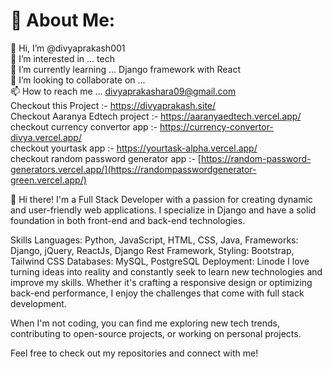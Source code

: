 # 💫 About Me:
👋 Hi, I’m @divyaprakash001<br>👀 I’m interested in ... tech<br>🌱 I’m currently learning ... Django framework with React<br>💞️ I’m looking to collaborate on ...<br>📫 How to reach me ... divyaprakashara09@gmail.com<br>
Checkout this Project :- https://divyaprakash.site/ <br>
Checkout Aaranya Edtech project :- https://aaranyaedtech.vercel.app/  <br>
checkout currency convertor app :- https://currency-convertor-divya.vercel.app/  <br>
checkout yourtask app :- https://yourtask-alpha.vercel.app/  <br>
checkout random password generator app :- [https://random-password-generators.vercel.app/](https://randompasswordgenerator-green.vercel.app/)  <br>

👋 Hi there! I'm a Full Stack Developer with a passion for creating dynamic and user-friendly web applications. I specialize in Django and have a solid foundation in both front-end and back-end technologies.

Skills
Languages: Python, JavaScript, HTML, CSS, Java, 
Frameworks: Django, jQuery, ReactJs, Django Rest Framework,
Styling: Bootstrap, Tailwind CSS
Databases: MySQL, PostgreSQL
Deployment: Linode
I love turning ideas into reality and constantly seek to learn new technologies and improve my skills. Whether it's crafting a responsive design or optimizing back-end performance, I enjoy the challenges that come with full stack development.

When I'm not coding, you can find me exploring new tech trends, contributing to open-source projects, or working on personal projects.

Feel free to check out my repositories and connect with me!

